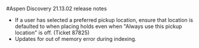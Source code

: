 #Aspen Discovery 21.13.02 release notes
- If a user has selected a preferred pickup location, ensure that location is defaulted to when placing holds even when "Always use this pickup location" is off. (Ticket 87825)  
 - Updates for out of memory error during indexing. 
